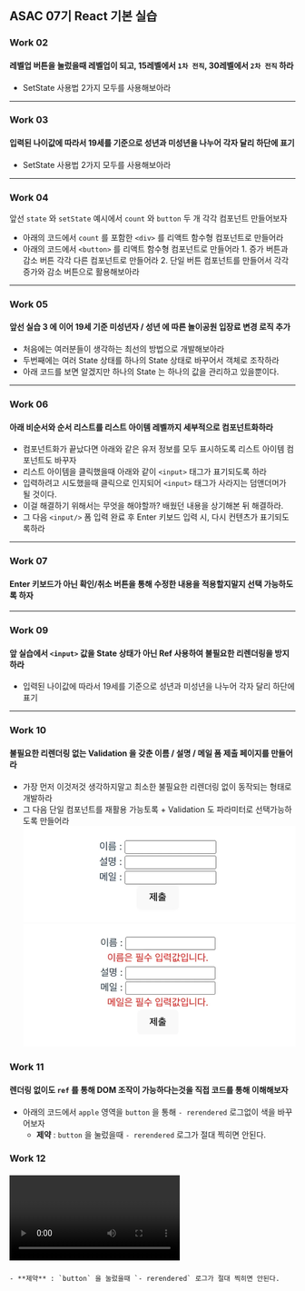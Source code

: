## ASAC 07기 React 기본 실습

### Work 02

#### 레벨업 버튼을 눌렀을때 레벨업이 되고, 15레벨에서 `1차 전직`, 30레벨에서 `2차 전직` 하라

- SetState 사용법 2가지 모두를 사용해보아라

---

### Work 03

#### 입력된 나이값에 따라서 19세를 기준으로 성년과 미성년을 나누어 각자 달리 하단에 표기

- SetState 사용법 2가지 모두를 사용해보아라

---

### Work 04

앞선 `state` 와 `setState` 예시에서 `count` 와 `button` 두 개 각각 컴포넌트 만들어보자

- 아래의 코드에서 `count` 를 포함한 `<div>` 를 리액트 함수형 컴포넌트로 만들어라
- 아래의 코드에서 `<button>` 를 리액트 함수형 컴포넌트로 만들어라 1. 증가 버튼과 감소 버튼 각각 다른 컴포넌트로 만들어라 2. 단일 버튼 컴포넌트를 만들어서 각각 증가와 감소 버튼으로 활용해보아라

---

### Work 05

#### 앞선 실습 3 에 이어 19세 기준 미성년자 / 성년 에 따른 놀이공원 입장료 변경 로직 추가

- 처음에는 여러분들이 생각하는 최선의 방법으로 개발해보아라
- 두번째에는 여러 State 상태를 하나의 State 상태로 바꾸어서 객체로 조작하라
- 아래 코드를 보면 알겠지만 하나의 State 는 하나의 값을 관리하고 있을뿐이다.

---

### Work 06

#### 아래 비순서와 순서 리스트를 리스트 아이템 레벨까지 세부적으로 컴포넌트화하라

- 컴포넌트화가 끝났다면 아래와 같은 유저 정보를 모두 표시하도록 리스트 아이템 컴포넌트도 바꾸자
- 리스트 아이템을 클릭했을때 아래와 같이 `<input>` 태그가 표기되도록 하라
- 입력하려고 시도했을때 클릭으로 인지되어 `<input>` 태그가 사라지는 덤앤더머가 될 것이다.
- 이걸 해결하기 위해서는 무엇을 해야할까? 배웠던 내용을 상기해본 뒤 해결하라.
- 그 다음 `<input/>` 폼 입력 완료 후 Enter 키보드 입력 시, 다시 컨텐츠가 표기되도록하라

---

### Work 07

#### Enter 키보드가 아닌 확인/취소 버튼을 통해 수정한 내용을 적용할지말지 선택 가능하도록 하자

---

### Work 09

#### 앞 실습에서 `<input>` 값을 State 상태가 아닌 Ref 사용하여 불필요한 리렌더링을 방지하라

- 입력된 나이값에 따라서 19세를 기준으로 성년과 미성년을 나누어 각자 달리 하단에 표기

---

### Work 10

#### 불필요한 리렌더링 없는 Validation 을 갖춘 이름 / 설명 / 메일 폼 제출 페이지를 만들어라

- 가장 먼저 이것저것 생각하지말고 최소한 불필요한 리렌더링 없이 동작되는 형태로 개발하라
- 그 다음 단일 컴포넌트를 재활용 가능토록 + Validation 도 파라미터로 선택가능하도록 만들어라
  ![alt text](image.png)
  ![alt text](image-1.png)

### Work 11

#### **렌더링 없이도 `ref` 를 통해 DOM 조작이 가능하다는것을 직접 코드를 통해 이해해보자**

- 아래의 코드에서 `apple` 영역을 `button` 을 통해 `- rerendered` 로그없이 색을 바꾸어보자
    - **제약** : `button` 을 눌렀을때 `- rerendered` 로그가 절대 찍히면 안된다.

### Work 12

#### <video> 로 표기되는 비디오를 전환 1 / 전환 2 버튼을 통해 2개의 비디오 교체를 구현해라

    - **제약** : `button` 을 눌렀을때 `- rerendered` 로그가 절대 찍히면 안된다.
